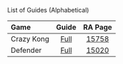 List of Guides (Alphabetical) 

|Game|Guide|RA Page|
|:--|:--:|:--:|
|Crazy Kong|[Full](https://github.com/RetroAchievements/guides/wiki/Crazy-Kong-(Arcade))|[15758](https://retroachievements.org/game/15758)|
|Defender|[Full](https://github.com/RetroAchievements/guides/wiki/Defender-(Arcade))|[15020](https://retroachievements.org/game/15020)|